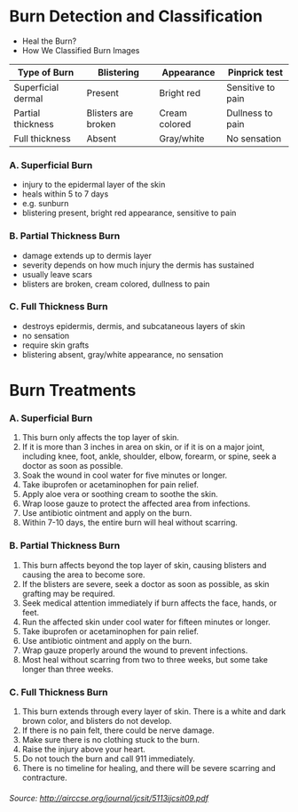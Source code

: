 # Burn Detection and Classification
* Heal the Burn?
* How We Classified Burn Images

| Type of Burn | Blistering | Appearance | Pinprick test |
|-----|-----|------|---|
| Superficial dermal | Present | Bright red | Sensitive to pain |
| Partial thickness | Blisters are broken | Cream colored | Dullness to pain |
| Full thickness | Absent | Gray/white | No sensation |

### A. Superficial Burn
* injury to the epidermal layer of the skin
* heals within 5 to 7 days
* e.g. sunburn
* blistering present, bright red appearance, sensitive to pain

### B. Partial Thickness Burn
* damage extends up to dermis layer
* severity depends on how much injury the dermis has sustained
* usually leave scars
* blisters are broken, cream colored, dullness to pain

### C. Full Thickness Burn
* destroys epidermis, dermis, and subcataneous layers of skin
* no sensation
* require skin grafts
* blistering absent, gray/white appearance, no sensation

# Burn Treatments
### A. Superficial Burn
1. This burn only affects the top layer of skin. 
2. If it is more than 3 inches in area on skin, or if it is on a major joint, including knee, foot, ankle, shoulder, elbow, forearm, or spine, seek a doctor as soon as possible. 
3. Soak the wound in cool water for five minutes or longer. 
4. Take ibuprofen or acetaminophen for pain relief. 
5. Apply aloe vera or soothing cream to soothe the skin.
6. Wrap loose gauze to protect the affected area from infections.
7. Use antibiotic ointment and apply on the burn.
8. Within 7-10 days, the entire burn will heal without scarring. 

### B. Partial Thickness Burn
1. This burn affects beyond the top layer of skin, causing blisters and causing the area to become sore. 
2. If the blisters are severe, seek a doctor as soon as possible, as skin grafting may be required.
3. Seek medical attention immediately if burn affects the face, hands, or feet.
4. Run the affected skin under cool water for fifteen minutes or longer. 
5. Take ibuprofen or acetaminophen for pain relief.
6. Use antibiotic ointment and apply on the burn.
7. Wrap gauze properly around the wound to prevent infections. 
8. Most heal without scarring from two to three weeks, but some take longer than three weeks. 

### C. Full Thickness Burn
1. This burn extends through every layer of skin. There is a white and dark brown color, and blisters do not develop. 
2. If there is no pain felt, there could be nerve damage. 
3. Make sure there is no clothing stuck to the burn. 
4. Raise the injury above your heart. 
5. Do not touch the burn and call 911 immediately.
6. There is no timeline for healing, and there will be severe scarring and contracture.



###### Source: http://airccse.org/journal/jcsit/5113ijcsit09.pdf
